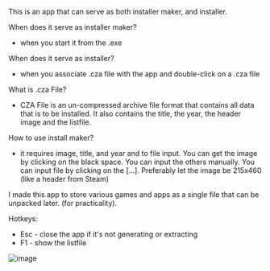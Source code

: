  This is an app that can serve as both installer maker, and installer.

 
When does it serve as installer maker? 
- when you start it from the .exe

When does it serve as installer?
- when you associate .cza file with the app and double-click on a .cza file

  
What is .cza File?
- CZA File is an un-compressed archive file format that contains all data that is to be installed. It also contains the title, the year, the header image and the listfile.

  
How to use install maker?
- it requires image, title, and year and to file input. You can get the image by clicking on the black space. You can input the others manually. You can input file by clicking on the [...]. Preferably let the image be 215x460 (like a header from Steam)


I made this app to store various games and apps as a single file that can be unpacked later. (for practicality).

Hotkeys:
- Esc - close the app if it's not generating or extracting
- F1 - show the listfile

![image](https://i.ibb.co/d4CPbTLk/Screenshot-2025-05-05-160023.png)

